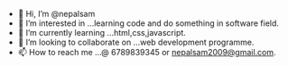 - 👋 Hi, I’m @nepalsam
- 👀 I’m interested in ...learning code and do something in software field.
- 🌱 I’m currently learning ...html,css,javascript.
- 💞️ I’m looking to collaborate on ...web development programme.
- 📫 How to reach me ...@ 6789839345 or nepalsam2009@gmail.com.

<!---
nepalsam/nepalsam is a ✨ special ✨ repository because its `README.md` (this file) appears on your GitHub profile.
You can click the Preview link to take a look at your changes.
--->
